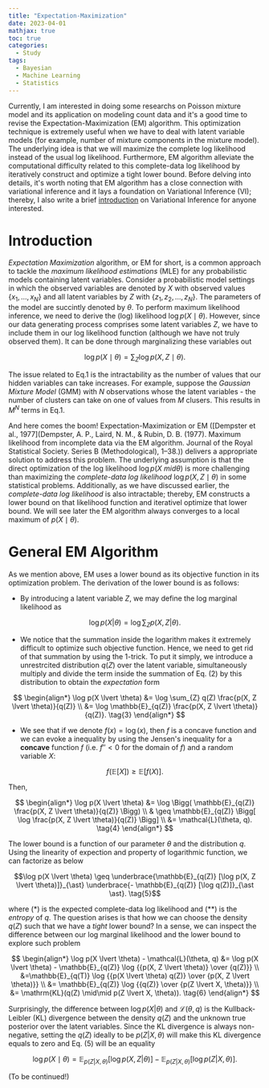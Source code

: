 ```yaml
---
title: "Expectation-Maximization"
date: 2023-04-01
mathjax: true
toc: true
categories:
  - Study
tags:
  - Bayesian
  - Machine Learning
  - Statistics
---
```


Currently, I am interested in doing some researchs on Poisson mixture model and its application on
modeling count data and it's a good time to revise the Expectation-Maximization (EM) algorithm. This optimization technique is extremely useful when we have to 
deal with latent variable models (for example, number of mixture components in the mixture model). The underlying idea is that we will maximize the complete log 
likelihood instead of the usual log likelihood. Furthermore, EM algorithm alleviate the computational difficulty related to this complete-data log likelihood by 
iteratively construct and optimize a tight lower bound. Before delving into details, it's worth noting that EM algorithm has a close connection with variational 
inference and it lays a foundation on Variational Inference (VI); thereby, I also write a brief [introduction](https://callmequant.github.io/study/variational-inference/) on Variational Inference for anyone interested.

# Introduction
*Expectation Maximization* algorithm, or EM for short, is a common approach to tackle the *maximum likelihood estimations* (MLE) for any probabilistic models
containing latent variables. Consider a probabilistic model settings in which the observed variables are denoted by $X$ with observed values $\lbrace x_1, \dots, x_N \rbrace$ 
and all latent variables by $Z$ with $\lbrace z_1, z_2, \dots, z_N \rbrace$. The parameters of the model are succintly denoted by $\theta$. To perform maximum likelihood inference, we need to derive the (log) likelihood $\operatorname{log} p(X \mid \theta)$. However, since our data generating process comprises some latent variables $Z$, we have to include them in our log likelihood function (although we have not truly observed them). It can be done through marginalizing these variables out

$$
\operatorname{log} p(X \mid \theta) = \sum_{Z} \operatorname{log} p(X, Z \mid \theta). \tag{1}
$$

The issue related to Eq.1 is the intractability as the number of values that our hidden variables can take increases. For example, suppose the *Gaussian Mixture Model* (GMM) with $N$ observations whose the latent variables - the number of clusters can take on one of values from $M$ clusers. This results in $M^N$ terms in Eq.1. 

And here comes the boom! Expectation-Maximization or EM ([Dempster et al., 1977](Dempster, A. P., Laird, N. M., & Rubin, D. B. (1977). Maximum likelihood from incomplete data via the EM algorithm. Journal of the Royal Statistical Society. Series B (Methodological), 1–38.)) delivers a appropriate solution to address this problem. The underlying assumption is that the direct optimization of the log likelihood $\operatorname{log}p(X\ mid \theta)$ is more challenging than maximizing the *complete-data log likelihood* $\operatorname{log}p(X, Z \mid \theta)$ in some statistical problems. Additionally, as we have discussed earlier, the *complete-data log likelihood* is also intractable; thereby, EM constructs a lower bound on that likelihood function and iterativel optimize that lower bound. We will see later the EM algorithm always converges to a local maximum of $p(X \mid \theta)$.

# General EM Algorithm
As we mention above, EM uses a lower bound as its objective function in its optimization problem. The derivation of the lower bound is as follows:
+ By introducing a latent variable $Z$, we may define the log marginal likelihood as 

$$
\log p(X \lvert \theta) =
\log \sum_{Z} p(X, Z \lvert \theta).
\tag{2}
$$

+ We notice that the summation inside the logarithm makes it extremely difficult to optimize such objective function. Hence, we need to get rid of that summation by using the 1-trick. To put it simply, we introduce a unrestrcited distribution  $q(Z)$ over the latent variable, simultaneously multiply and divide the term inside the summation of Eq. (2) by this distribution to obtain the *expectation* form 

$$
\begin{align*}
\log p(X \lvert \theta) &=
\log \sum_{Z} q(Z) \frac{p(X, Z \lvert \theta)}{q(Z)} \\
&= \log \mathbb{E}_{q(Z)} \frac{p(X, Z \lvert \theta)}{q(Z)}.
\tag{3}
\end{align*}
$$

+ We see that if we denote $f(x) = \log(x)$, then $f$ is a concave function and we can evoke a inequality by using the Jensen's inequality for a **concave** function $f$ (i.e. $f'' < 0$ for the domain of $f$) and a random variable $X$:
 
$$f(\mathbb{E}[X]) \geq \mathbb{E}[f(X)].$$

Then,

$$
\begin{align*}
\log p(X \lvert \theta) &= \log \Bigg( \mathbb{E}_{q(Z)} \frac{p(X, Z \lvert \theta)}{q(Z)} \Bigg) \\
& \geq \mathbb{E}_{q(Z)} \Bigg[ \log \frac{p(X, Z \lvert \theta)}{q(Z)} \Bigg] \\
&= \mathcal{L}(\theta, q). \tag{4}
\end{align*}
$$

The lower bound is a function of our parameter $\theta$ and the distribution $q$. Using the linearity of expection and property of logarithmic function, we can factorize as below

$$\log p(X \lvert \theta) \geq \underbrace{\mathbb{E}_{q(Z)} [\log p(X, Z \lvert \theta)]}_{\ast} \underbrace{- \mathbb{E}_{q(Z)} [\log q(Z)]}_{\ast \ast}. \tag{5}$$

where $(\ast)$ is the expected complete-data log likelihood and $(\ast \ast)$ is the *entropy* of $q$. The question arises is that how we can choose the density $q(Z)$ such that we have a *tight* lower bound? In a sense, we can inspect the difference between our log marginal likelihood and the lower bound to explore such problem 

$$
\begin{align*}
\log p(X \lvert \theta) - \mathcal{L}(\theta, q) &= 
\log p(X \lvert \theta) - \mathbb{E}_{q(Z)} \log {{p(X, Z \lvert \theta)} \over {q(Z)}} \\ 
&=\mathbb{E}_{q(T)} \log {{p(X \lvert \theta) q(Z)} \over {p(X, Z \lvert \theta)}} \\ 
&= \mathbb{E}_{q(Z)} \log {{q(Z)} \over {p(Z \lvert X, \theta)}} \\ 
&= \mathrm{KL}(q(Z) \mid\mid p(Z \lvert X, \theta)).
\tag{6}
\end{align*}
$$

Surprisingly, the difference between $\log p(X \lvert \theta)$ and $\mathcal{L}(\theta, q)$ is the Kullback-Leibler (KL) divergence between the density $q(Z)$ and the unknown true posterior over the latent variables. Since the KL divergence is always non-negative, setting the $q(Z)$ ideally to be $p(Z \lvert X, \theta)$ will make this KL divergence equals to zero and Eq. (5) will be an equality

$$\log p(X \mid \theta) = \mathbb{E}_{p(Z \lvert X, \theta)} [\log p(X, Z \lvert \theta)] - \mathbb{E}_{p(Z \lvert X, \theta)} [\log p(Z \lvert X, \theta)].$$

(To be continued!)










